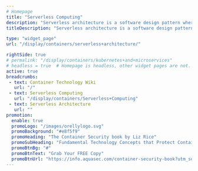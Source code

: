 ```yaml
---
# Homepage
title: "Serverless Computing"
description: "Serverless architecture is a software design pattern where applications are hosted by a third-party service, eliminating the need for server software and hardware management by the developer. This page gathers resources about the pros and cons of serverless architecture, it's advantages and drawbacks."
titleDescription: "Serverless architecture is a software design pattern where applications are hosted by a third-party service, eliminating the need for server software and hardware management by the developer. This page gathers resources about the pros and cons of serverless architecture, it's advantages and drawbacks." 

type: "widget_page"
url: "/display/containers/serverless+architecture/" 

rightSide: true 
# permalink: "/display/containers/kubernetes+and+microservices"
# headless = true  # Homepage is headless, other widget pages are not.
active: true
breadcrumbs:
 - text: Container Technology Wiki
   url: "/"
 - text: Serverless Computing
   url: "/display/containers/Serverless+Computing"
 - text: Serverless Architecture
   url: ""
promotion:
  enable: true
  promoLogo: "/images/orellylogo.svg"
  promoBackground: "#e8f5f9"
  promoHeading: "The Container Security book by Liz Rice"
  promoSubHeading: "Fundamental Technology Concepts that Protect Containerized Applications"
  promoBtnBg: "#"
  promoBtnText: "Grab Your FREE Copy"
  promoBtnUrl: "https://info.aquasec.com/container-security-book?utm_source=wiki"
---
```


